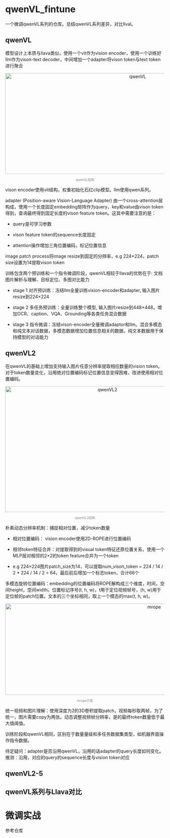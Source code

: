 # qwenVL_fintune
一个微调qwenVL系列的仓库。总结qwenVL系列差异，对比llval。

## qwenVL

模型设计上本质与llava类似，使用一个vit作为vision encoder，使用一个训练好llm作为vison-text decoder，中间增加一个adapter将vison token与text token进行聚合

<div align="center">
  <img src="qwenVL_fintune/doc/qwenVL.png" alt="qwenVL" width="821" height="319">
  <p style="font-size: 10px; color: gray;">qwenVL结构</p>
</div>

vison encoder使用vit结构，权重初始化石红clip模型。llm使用qwen系列。

adapter (Position-aware Vision-Language Adapter) 由一个cross-attention层构成，使用一个长度固定embedding矩阵作为query，key和value由vison token得到，查询最终得到固定长度的vison feature token。这其中需要注意的是：
    
* query是可学习参数
    
* vison feature token的sequence长度固定
    
* attention操作增加三角位置编码，标记位置信息

image patch process将image resize到固定的分辨率，e.g 224×224，patch size设置为14提取vison token

训练包含两个预训练和一个指令微调阶段，qwenVL相较于llava的优势在于: 文档图片解析与理解、目标定位、多图对比能力

* stage 1 对齐预训练：冻结llm全量训练vision-encoder和adapter, 输入图片resize到224×224

* stage 2 多任务预训练：全量训练整个模型, 输入图片resize到448×448。增加OCR、caption、VQA、Grounding等各类任务混合数据

* stage 3 指令微调：冻结vison-encoder全量微调adaptor和llm。混合多模态和纯文本对话数据，多模态数据增加位置信息相关的数据，纯文本数据用于保持模型的对话能力

## qwenVL2
在qwenVL的基础上增加支持输入图片任意分辨率提取相应数量的vision token。对于token数量变化，沿用绝对位置编码标记位置信息变得困难，改进使用相对位置编码。

<div align="center">
  <img src="qwenVL_fintune/doc/qwenVL2.png" alt="qwenVL2" width="630" height="398">
  <p style="font-size: 10px; color: gray;">qwenVL2结构</p>
</div>

朴素动态分辨率机制：捕捉相对位置，减少token数量

* 相对位置编码： vision encoder使用2D-ROPE进行位置编码

* 相邻token特征合并：对提取得到的visual token特征还原位置关系，使用一个MLP层对相邻的2×2的token feature合并为一个token

* e.g 224×224图片patch_size为14，可以提取num_vison_token = 224 / 14 / 2 * 224 / 14 / 2 = 64，最后前后增加一个标志token，合计66个

多模态旋转位置编码：embedding的位置编码将ROPE解构成三个维度，时间，空间height，空间width。位置标记序号(t, h, w)，t用于定位视频帧号，(h, w)用于定位帧的patch位置。文本的三个坐标相同，取上一个模态的max(t, h, w)。

<div align="center">
  <img src="qwenVL_fintune/doc/mrope.png" alt="mrope" width="925" height="289">
  <p style="font-size: 10px; color: gray;">mrope示意</p>
</div>

统一视频和图片理解：使用深度为2的3D卷积提取patch，视频每秒取两帧，为了统一，图片需要copy为两张。动态调整视频帧分辨率，是的最终token数量低于最大值阈值。

训练阶段和qwenVL相同，区别在于数量量级和多任务数据集类型，如机器界面操作指令数据。

待定疑问：adapter是否沿用qwenVL，沿用的话adapter的query长度如何变化。
    推测：沿用，对应的query的sequence长度与vision token对应

## qwenVL2-5



## qwenVL系列与Llava对比


# 微调实战
参考仓库